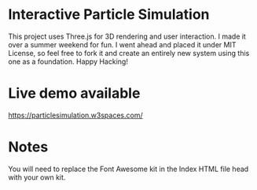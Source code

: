 # Interactive Particle Simulation
This project uses Three.js for 3D rendering and user interaction. I made it over a summer weekend for fun. I went ahead and placed it under MIT License, so feel free to fork it and create an entirely new system using this one as a foundation. Happy Hacking!

# Live demo available
https://particlesimulation.w3spaces.com/

# Notes
You will need to replace the Font Awesome kit in the Index HTML file head with your own kit.
